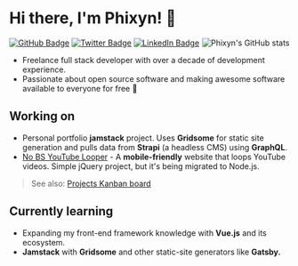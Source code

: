 # Hi there, I'm Phixyn! 👋

<img src="https://github-readme-stats.vercel.app/api?username=phixyn&show_icons=true&theme=dracula&count_private=true&hide=contribs&custom_title=Phixyn%27s%20GitHub%20Stats" alt="Phixyn's GitHub stats" align="right">

[![GitHub Badge](https://img.shields.io/badge/github-%23100000.svg?&style=for-the-badge&logo=github&logoColor=white)](https://github.com/Phixyn)
[![Twitter Badge](https://img.shields.io/badge/twitter-%231DA1F2.svg?&style=for-the-badge&logo=twitter&logoColor=white)](https://twitter.com/Phixyn)
[![LinkedIn Badge](https://img.shields.io/badge/linkedin-%230077B5.svg?&style=for-the-badge&logo=linkedin&logoColor=white)](https://www.linkedin.com/in/alpechepancha)

* Freelance full stack developer with over a decade of development experience.
* Passionate about open source software and making awesome software available to everyone for free 💜

## Working on

* Personal portfolio **jamstack** project. Uses **Gridsome** for static site generation and pulls data from **Strapi** (a headless CMS) using **GraphQL**.
* [No BS YouTube Looper](https://github.com/Phixyn/no-bs-looper) - A **mobile-friendly** website that loops YouTube videos. Simple jQuery project, but it's being migrated to Node.js.

> See also: [Projects Kanban board](https://github.com/users/Phixyn/projects/1)

## Currently learning

* Expanding my front-end framework knowledge with **Vue.js** and its ecosystem.
* **Jamstack** with **Gridsome** and other static-site generators like **Gatsby.**
